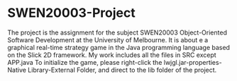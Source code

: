 # SWEN20003-Project
The project is the assignment for the subject SWEN20003 Object-Oriented Software Development at the University of Melbourne. It is about e a graphical real-time strategy game in the Java programming language based on the Slick 2D framework. My work includes all the files in SRC except APP.java To initialize the game, please right-click the lwjgl.jar-properties-Native Library-External Folder, and direct to the lib folder of the project.
